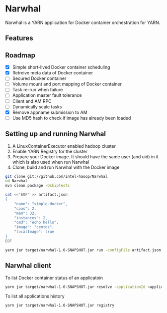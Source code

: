 # Narwhal

Narwhal is a YARN application for Docker container orchestration for YARN.

## Features

## Roadmap

- [x] Simple short-lived Docker container scheduling
- [x] Retreive meta data of Docker container
- [ ] Secured Docker container
- [ ] Volume mount and port mapping of Docker container
- [ ] Task re-run when failure
- [ ] Application master fault tolerance
- [ ] Client and AM RPC
- [ ] Dynamically scale tasks
- [x] Remove appname submission to AM
- [ ] Use MD5 hash to check if image has already been loaded

## Setting up and running Narwhal
1. A LinuxContainerExecutor enabled hadoop cluster
2. Enable YARN Registry for the cluster
3. Prepare your Docker image. It should have the same user (and uid) in it which is also used when run Narwhal
4. Clone, build and run Narwhal with the Docker image
```sh
git clone git://github.com/intel-haoop/Narwhal
cd Narwhal
mvn clean package -DskipTests
```
```sh
cat <<'EOF' >> artifact.json
{
    "name": "simple-docker",
    "cpus": 2,
    "mem": 32,
    "instances": 2,
    "cmd": "echo hello",
    "image": "centos",
    "localImage": true
}
EOF
```
```sh
yarn jar target/narwhal-1.0-SNAPSHOT.jar run -configFile artifact.json -jar target/narwhal-1.0-SNAPSHOT.jar
```
## Narwhal client
To list Docker container status of an applicatoin
```sh
yarn jar target/narwhal-1.0-SNAPSHOT.jar resolve -applicationId <applicationId>
```
To list all applications history
```sh
yarn jar target/narwhal-1.0-SNAPSHOT.jar registry
```
